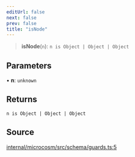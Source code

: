 ```yaml
---
editUrl: false
next: false
prev: false
title: "isNode"
---
```


> **isNode**(`n`): `n is Object | Object | Object`

## Parameters

• **n**: `unknown`

## Returns

`n is Object | Object | Object`

## Source

[internal/microcosm/src/schema/guards.ts:5](https://github.com/nodenogg-in/alpha-p2p/blob/e7369be/internal/microcosm/src/schema/guards.ts#L5)
